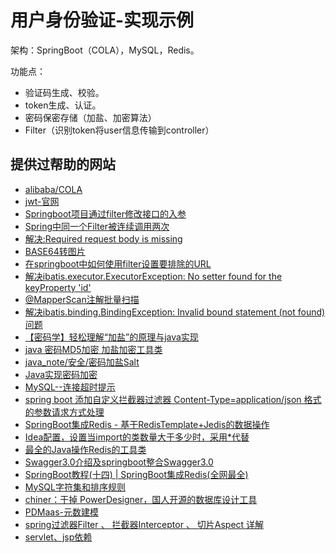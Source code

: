 # 用户身份验证-实现示例

架构：SpringBoot（COLA），MySQL，Redis。

功能点：
- 验证码生成、校验。
- token生成、认证。
- 密码保密存储（加盐、加密算法）
- Filter（识别token将user信息传输到controller）

## 提供过帮助的网站
- [alibaba/COLA](https://github.com/alibaba/COLA/tree/master/cola-components)
- [jwt-官网](https://jwt.io/)
- [Springboot项目通过filter修改接口的入参](https://blog.csdn.net/liangcha007/article/details/126013945)
- [Spring中同一个Filter被连续调用两次](https://blog.csdn.net/u010154520/article/details/105860535)
- [解决:Required request body is missing](https://blog.csdn.net/zhangbeizhen18/article/details/88738241)
- [BASE64转图片](https://tool.jisuapi.com/base642pic.html)
- [在springboot中如何使用filter设置要排除的URL](https://www.eolink.com/news/post/20022.html)
- [解决ibatis.executor.ExecutorException: No setter found for the keyProperty 'id'](https://www.jianshu.com/p/b506fce4a3ae)
- [@MapperScan注解批量扫描](https://blog.csdn.net/u013059432/article/details/80239075)
- [解决ibatis.binding.BindingException: Invalid bound statement (not found)问题](https://blog.csdn.net/sundacheng1989/article/details/81630370)
- [【密码学】轻松理解“加盐”的原理与java实现](https://blog.csdn.net/DavidHuang2017/article/details/80283469)
- [java 密码MD5加密 加盐加密工具类](https://developer.aliyun.com/article/1052647)
- [java_note/安全/密码加盐Salt](https://github.com/hmfight/java_note/blob/master/%E5%AE%89%E5%85%A8/%E5%AF%86%E7%A0%81%E5%8A%A0%E7%9B%90Salt.md)
- [Java实现密码加密](https://juejin.cn/post/7125789975148232717)
- [MySQL--连接超时提示](https://blog.csdn.net/JustinQin/article/details/78630100)
- [spring boot 添加自定义拦截器过滤器 Content-Type=application/json 格式的参数请求方式处理](https://blog.csdn.net/weikzhao0521/article/details/82377951)
- [SpringBoot集成Redis - 基于RedisTemplate+Jedis的数据操作](https://pdai.tech/md/spring/springboot/springboot-x-redis-jedis.html)
- [Idea配置，设置当import的类数量大于多少时，采用*代替](https://blog.csdn.net/weixin_38106322/article/details/107724676)
- [最全的Java操作Redis的工具类](https://juejin.cn/post/7106842788288790565)
- [Swagger3.0介绍及springboot整合Swagger3.0](https://blog.csdn.net/qq_43521797/article/details/115835771)
- [SpringBoot教程(十四) | SpringBoot集成Redis(全网最全)](https://juejin.cn/post/7076244567569203208)
- [MySQL字符集和排序规则](https://segmentfault.com/a/1190000020339810)
- [chiner：干掉 PowerDesigner，国人开源的数据库设计工具](https://tobebetterjavaer.com/gongju/chiner.html)
- [PDMaas-元数建模](https://www.pdmaas.cn/home/)
- [spring过滤器Filter 、 拦截器Interceptor 、 切片Aspect 详解](https://blog.csdn.net/ztx114/article/details/112979202)
- [servlet、jsp依赖](https://blog.csdn.net/zixiao217/article/details/52654965)
